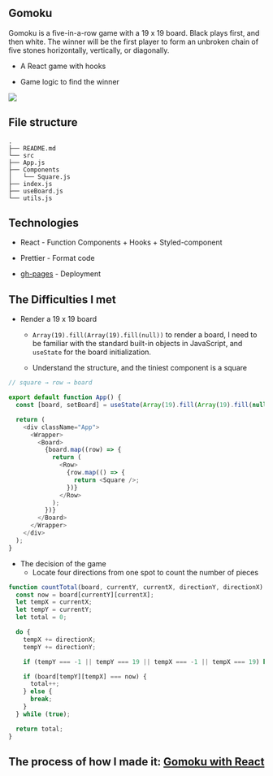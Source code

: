 ## Gomoku

Gomoku is a five-in-a-row game with a 19 x 19 board. Black plays first, and then white. The winner will be the first player to form an unbroken chain of five stones horizontally, vertically, or diagonally.

- A React game with hooks

- Game logic to find the winner

![](https://imgur.com/f2WWFq6.gif)

## File structure

```
.
├── README.md
└── src
├── App.js
├── Components
│   └── Square.js
├── index.js
├── useBoard.js
└── utils.js
```

## Technologies

- React - Function Components + Hooks + Styled-component

- Prettier - Format code

- [gh-pages](https://www.npmjs.com/package/gh-pages) - Deployment

## The Difficulties I met

- Render a 19 x 19 board

  - `Array(19).fill(Array(19).fill(null))` to render a board, I need to be familiar with the standard built-in objects in JavaScript, and `useState` for the board initialization.

  - Understand the structure, and the tiniest component is a square

```js
// square → row → board

export default function App() {
  const [board, setBoard] = useState(Array(19).fill(Array(19).fill(null)));

  return (
    <div className="App">
      <Wrapper>
        <Board>
          {board.map((row) => {
            return (
              <Row>
                {row.map(() => {
                  return <Square />;
                })}
              </Row>
            );
          })}
        </Board>
      </Wrapper>
    </div>
  );
}
```

- The decision of the game
  - Locate four directions from one spot to count the number of pieces

```js
function countTotal(board, currentY, currentX, directionY, directionX) {
  const now = board[currentY][currentX];
  let tempX = currentX;
  let tempY = currentY;
  let total = 0;

  do {
    tempX += directionX;
    tempY += directionY;

    if (tempY === -1 || tempY === 19 || tempX === -1 || tempX === 19) break;

    if (board[tempY][tempX] === now) {
      total++;
    } else {
      break;
    }
  } while (true);

  return total;
}
```

## The process of how I made it: [Gomoku with React](https://coding-ontheway.coderbridge.io/2022/03/25/gomoku-with-react-en/)
